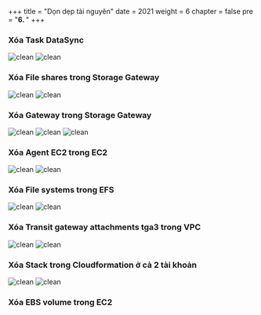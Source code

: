 +++
title = "Dọn dẹp tài nguyên"
date = 2021
weight = 6
chapter = false
pre = "<b>6. </b>"
+++
### Xóa Task DataSync
![clean](/images/6.clean/6.1.png)
![clean](/images/6.clean/6.2.png)
### Xóa File shares trong Storage Gateway
![clean](/images/6.clean/6.3.png)
![clean](/images/6.clean/6.4.png)
### Xóa Gateway trong Storage Gateway
![clean](/images/6.clean/6.5.png)
![clean](/images/6.clean/6.6.png)
![clean](/images/6.clean/6.7.png)
### Xóa Agent EC2 trong EC2 
![clean](/images/6.clean/6.8.png)
![clean](/images/6.clean/6.9.png)
### Xóa File systems trong EFS
![clean](/images/6.clean/6.10.png)
![clean](/images/6.clean/6.11.png)
### Xóa Transit gateway attachments tga3 trong VPC
![clean](/images/6.clean/6.12.png)
![clean](/images/6.clean/6.13.png)
### Xóa Stack trong Cloudformation ở cả 2 tài khoản 
![clean](/images/6.clean/6.14.png)
![clean](/images/6.clean/6.15.png)
### Xóa EBS volume trong EC2